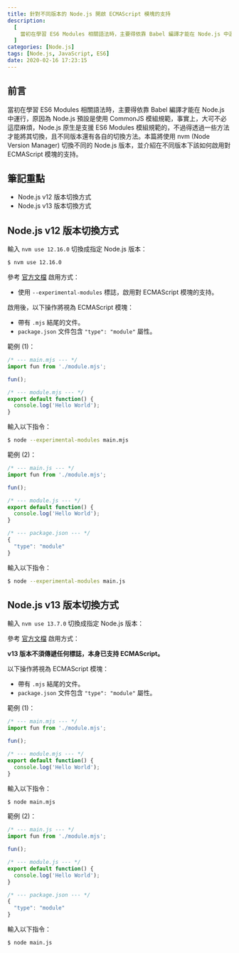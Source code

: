 ```yaml
---
title: 針對不同版本的 Node.js 開啟 ECMAScript 模塊的支持
description:
  [
    當初在學習 ES6 Modules 相關語法時，主要得依靠 Babel 編譯才能在 Node.js 中運行，原因為 Node.js 預設是使用 CommonJS 模組規範，事實上，大可不必這麼麻煩，Node.js 原生是支援 ES6 Modules 模組規範的，不過得透過一些方法才能將其切換，且不同版本還有各自的切換方法。本篇將使用 nvm (Node Version Manager) 切換不同的 Node.js 版本，並介紹在不同版本下該如何啟用對 ECMAScript 模塊的支持。,
  ]
categories: [Node.js]
tags: [Node.js, JavaScript, ES6]
date: 2020-02-16 17:23:15
---
```


## 前言

當初在學習 ES6 Modules 相關語法時，主要得依靠 Babel 編譯才能在 Node.js 中運行，原因為 Node.js 預設是使用 CommonJS 模組規範，事實上，大可不必這麼麻煩，Node.js 原生是支援 ES6 Modules 模組規範的，不過得透過一些方法才能將其切換，且不同版本還有各自的切換方法。本篇將使用 nvm (Node Version Manager) 切換不同的 Node.js 版本，並介紹在不同版本下該如何啟用對 ECMAScript 模塊的支持。

## 筆記重點

- Node.js v12 版本切換方式
- Node.js v13 版本切換方式

## Node.js v12 版本切換方式

輸入 `nvm use 12.16.0` 切換成指定 Node.js 版本：

```bash
$ nvm use 12.16.0
```

參考 [官方文檔](https://nodejs.org/dist/latest-v12.x/docs/api/esm.html#esm_enabling) 啟用方式：

- 使用 `--experimental-modules` 標誌，啟用對 ECMAScript 模塊的支持。

啟用後，以下操作將視為 ECMAScript 模塊：

- 帶有 `.mjs` 結尾的文件。
- `package.json` 文件包含 `"type": "module"` 屬性。

範例 (1)：

```js
/* --- main.mjs --- */
import fun from './module.mjs';

fun();

/* --- module.mjs --- */
export default function() {
  console.log('Hello World');
}
```

輸入以下指令：

```bash
$ node --experimental-modules main.mjs
```

範例 (2)：

```js
/* --- main.js --- */
import fun from './module.mjs';

fun();

/* --- module.js --- */
export default function() {
  console.log('Hello World');
}
```

```js
/* --- package.json --- */
{
  "type": "module"
}
```

輸入以下指令：

```bash
$ node --experimental-modules main.js
```

## Node.js v13 版本切換方式

輸入 `nvm use 13.7.0` 切換成指定 Node.js 版本：

參考 [官方文檔](https://nodejs.org/dist/latest-v13.x/docs/api/esm.html#esm_enabling) 啟用方式：

**v13 版本不須傳遞任何標誌，本身已支持 ECMAScript。**

以下操作將視為 ECMAScript 模塊：

- 帶有 `.mjs` 結尾的文件。
- `package.json` 文件包含 `"type": "module"` 屬性。

範例 (1)：

```js
/* --- main.mjs --- */
import fun from './module.mjs';

fun();

/* --- module.mjs --- */
export default function() {
  console.log('Hello World');
}
```

輸入以下指令：

```bash
$ node main.mjs
```

範例 (2)：

```js
/* --- main.js --- */
import fun from './module.mjs';

fun();

/* --- module.js --- */
export default function() {
  console.log('Hello World');
}
```

```js
/* --- package.json --- */
{
  "type": "module"
}
```

輸入以下指令：

```bash
$ node main.js
```
